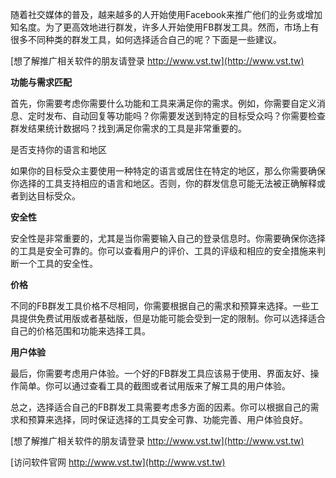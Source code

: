 随着社交媒体的普及，越来越多的人开始使用Facebook来推广他们的业务或增加知名度。为了更高效地进行群发，许多人开始使用FB群发工具。然而，市场上有很多不同种类的群发工具，如何选择适合自己的呢？下面是一些建议。

[想了解推广相关软件的朋友请登录 http://www.vst.tw](http://www.vst.tw)

**功能与需求匹配**

首先，你需要考虑你需要什么功能和工具来满足你的需求。例如，你需要自定义消息、定时发布、自动回复等功能吗？你需要发送到特定的目标受众吗？你需要检查群发结果统计数据吗？找到满足你需求的工具是非常重要的。

是否支持你的语言和地区

如果你的目标受众主要使用一种特定的语言或居住在特定的地区，那么你需要确保你选择的工具支持相应的语言和地区。否则，你的群发信息可能无法被正确解释或者到达目标受众。

**安全性**

安全性是非常重要的，尤其是当你需要输入自己的登录信息时。你需要确保你选择的工具是安全可靠的。你可以查看用户的评价、工具的评级和相应的安全措施来判断一个工具的安全性。

**价格**

不同的FB群发工具价格不尽相同，你需要根据自己的需求和预算来选择。一些工具提供免费试用版或者基础版，但是功能可能会受到一定的限制。你可以选择适合自己的价格范围和功能来选择工具。

**用户体验**

最后，你需要考虑用户体验。一个好的FB群发工具应该易于使用、界面友好、操作简单。你可以通过查看工具的截图或者试用版来了解工具的用户体验。

总之，选择适合自己的FB群发工具需要考虑多方面的因素。你可以根据自己的需求和预算来选择，同时保证选择的工具安全可靠、功能完善、用户体验良好。

[想了解推广相关软件的朋友请登录 http://www.vst.tw](http://www.vst.tw)


[访问软件官网 http://www.vst.tw](http://www.vst.tw)
